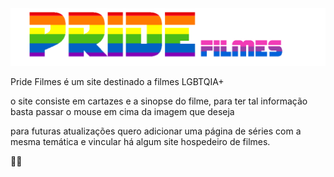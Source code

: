 <img class="pride" src="assets/prideeee.png" alt="">

<p> Pride Filmes é um site destinado a filmes LGBTQIA+
<br>
<p>o site consiste em cartazes e a sinopse do filme, para ter tal informação basta passar o mouse em cima da imagem que deseja
<br>
<p>para futuras atualizações quero adicionar uma página de séries com a mesma temática e vincular há algum site hospedeiro de filmes.
  
🏳️‍🌈
